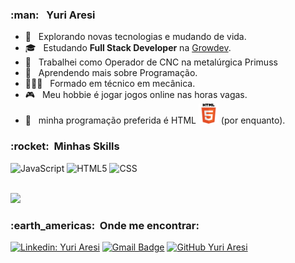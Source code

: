 <h3> :man: &nbsp; Yuri Aresi </h3>

- 🤔 &nbsp; Explorando novas tecnologias e mudando de vida.
- 🎓 &nbsp; Estudando **Full Stack Developer** na <a href="https://www.growdev.com.br/">Growdev</a>.
- 💼 &nbsp; Trabalhei como Operador de CNC na metalúrgica Primuss
- 🌱 &nbsp; Aprendendo mais sobre Programação.
- 👨🏻‍🎓 &nbsp; Formado em técnico em mecânica.
- 🎮 &nbsp; Meu hobbie é jogar jogos online nas horas vagas.
- 🤖 &nbsp; minha programação preferida é HTML <code><img height="32" src="https://raw.githubusercontent.com/github/explore/80688e429a7d4ef2fca1e82350fe8e3517d3494d/topics/html/html.png" alt="HTML5"/></code> (por enquanto).


<h3> :rocket: &nbsp;Minhas Skills </h3>

  ![JavaScript](https://img.shields.io/badge/-JavaScript-333333?style=flat&logo=javascript)
  ![HTML5](https://img.shields.io/badge/-HTML5-333333?style=flat&logo=HTML5)
  ![CSS](https://img.shields.io/badge/-CSS-333333?style=flat&logo=CSS3&logoColor=1572B6)

<br/>

<a href="https://github.com/yuriaresi">
  <img height="180em" src="https://github-readme-stats.vercel.app/api?username=yuriaresis&theme=dracula&show_icons=true" />
</a>

<br/>

<h3> :earth_americas: &nbsp;Onde me encontrar: </h3> 

[![Linkedin: Yuri Aresi](https://img.shields.io/badge/-USERNAME-blue?style=flat-square&logo=Linkedin&logoColor=white&link=https://www.linkedin.com/in/yuri-aresi-5923ba22a/)](https://www.linkedin.com/in/yuri-aresi-5923ba22a/)
[![Gmail Badge](https://img.shields.io/badge/-seuemail@email.com-006bed?style=flat-square&logo=Gmail&logoColor=white&link=mailto:yuri.aresi10@gmail.com)](mailto:yuri.aresi10@gmail.com)
[![GitHub Yuri Aresi]( https://img.shields.io/github/followers/yuriaresi?label=follow&style=social)](https://github.com/yuriaresi)
